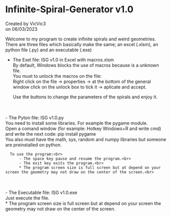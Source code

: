 # Infinite-Spiral-Generator v1.0
  Created by VicVic3<br>
  on 06/03/2023<br>
  
  Welcome to my program to create infinite spirals and weird geometries.<br>
  There are three files which basically make the same; an excel (.xlsm), an python file (.py) and an executable (.exe)<br>
  
  - The Exel file:    ISG v1.0 in Excel with macros.xlsm<br>
      By default, Windows blocks the use of macros because is a unknown file.<br>
      You must to unlock the macros on the file:<br>
           Right click on the file -> properties -> at the bottom of the general window click on the unlock box to tick it -> aplicate and accept.<br>
          
      Use the buttons to change the parameters of the spirals and enjoy it.<br>
<br> 
<br>
  - The Pyton file:    ISG v1.0.py<br>
      You need to install some libraries. For example the pygame module.<br>
          Open a comand window (for example: Hotkey Windows+R and write cmd) and write the next code:  pip install pygame<br>
          You also must have the math, sys, random and numpy libraries but someone are preinstalled on python.<br>
          
      To use the program:<br>
          - The space key pause and resume the program.<br>
          - The exit key exits the program.<br>
          * The program screen size is full screen but at depend on your screen the geometry may not draw on the center of the screen.<br>
<br>
<br>
  - The Executable file:    ISG v1.0.exe<br>
      Just execute the file.<br>
          * The program screen size is full screen but at depend on your screen the geometry may not draw on the center of the screen.<br>
